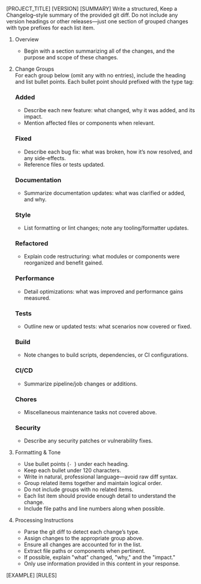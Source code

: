 [PROJECT_TITLE] [VERSION]
[SUMMARY]
Write a structured, Keep a Changelog–style summary of the provided git diff. Do not include any version headings or other releases—just one section of grouped changes with type prefixes for each list item.

1. Overview  
   - Begin with a section summarizing all of the changes, and the purpose and scope of these changes.

2. Change Groups  
   For each group below (omit any with no entries), include the heading and list bullet points. Each bullet point should prefixed with the type tag:

   ### Added  
   - Describe each new feature: what changed, why it was added, and its impact.  
   - Mention affected files or components when relevant.

   ### Fixed  
   - Describe each bug fix: what was broken, how it’s now resolved, and any side-effects.  
   - Reference files or tests updated.

   ### Documentation  
   - Summarize documentation updates: what was clarified or added, and why.

   ### Style  
   - List formatting or lint changes; note any tooling/formatter updates.

   ### Refactored  
   - Explain code restructuring: what modules or components were reorganized and benefit gained.

   ### Performance  
   - Detail optimizations: what was improved and performance gains measured.

   ### Tests  
   - Outline new or updated tests: what scenarios now covered or fixed.

   ### Build  
   - Note changes to build scripts, dependencies, or CI configurations.

   ### CI/CD  
   - Summarize pipeline/job changes or additions.

   ### Chores  
   - Miscellaneous maintenance tasks not covered above.

   ### Security  
   - Describe any security patches or vulnerability fixes.

3. Formatting & Tone  
   - Use bullet points (`- `) under each heading.  
   - Keep each bullet under 120 characters.  
   - Write in natural, professional language—avoid raw diff syntax.  
   - Group related items together and maintain logical order.
   - Do not include groups with no related items.
   - Each list item should provide enough detail to understand the change.
   - Include file paths and line numbers along when possible.

4. Processing Instructions  
   - Parse the git diff to detect each change’s type.  
   - Assign changes to the appropriate group above.
   - Ensure all changes are accounted for in the list.
   - Extract file paths or components when pertinent.  
   - If possible, explain "what" changed, "why," and the "impact."
   - Only use information provided in this content in your response.

[EXAMPLE]
[RULES]
